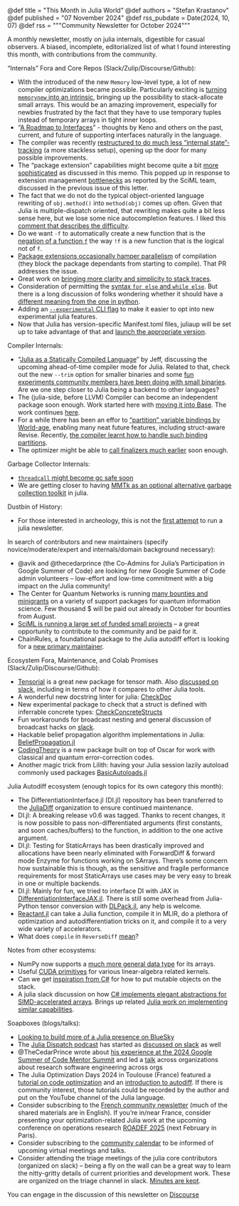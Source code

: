@def title = "This Month in Julia World"
@def authors = "Stefan Krastanov"
@def published = "07 November 2024"
@def rss_pubdate = Date(2024, 10, 07)
@def rss = """Community Newsletter for October 2024"""

A monthly newsletter, mostly on julia internals, digestible for casual observers. A biased, incomplete, editorialized list of what I found interesting this month, with contributions from the community.

“Internals” Fora and Core Repos (Slack/Zulip/Discourse/Github):

* With the introduced of the new `Memory` low-level type, a lot of new compiler optimizations became possible. Particularly exciting is [turning `memorynew` into an intrinsic](https://github.com/JuliaLang/julia/pull/55913), bringing up the possibility to stack-allocate small arrays. This would be an amazing improvement, especially for newbies frustrated by the fact that they have to use temporary tuples instead of temporary arrays in tight inner loops.
* “[A Roadmap to Interfaces](https://hackmd.io/BbEw0_B4Q8uDSS34LOvpCw)” - thoughts by Keno and others on the past, current, and future of supporting interfaces naturally in the language.
* The compiler was recently [restructured to do much less “internal state”-tracking](https://github.com/JuliaLang/julia/pull/55575) (a more stackless setup), opening up the door for many possible improvements.
* The “package extension” capabilities might become quite a bit [more sophisticated](https://hackmd.io/@KristofferC/ryyTJl_R0) as discussed in this memo. This popped up in response to extension management [bottlenecks](https://github.com/JuliaLang/julia/issues/55516) as reported by the SciML team, discussed in the previous issue of this letter.
* The fact that we do not do the typical object-oriented language rewriting of `obj.method()` into `method(obj)` comes up often. Given that Julia is multiple-dispatch oriented, that rewriting makes quite a bit less sense here, but we lose some nice autocompletion features. I liked this [comment that describes the difficulty](https://discourse.julialang.org/t/oop-like-dot-notation-in-julia/120971/26).
* Do we want `-f` to automatically create a new function that is the [negation of a function `f`](https://github.com/JuliaLang/julia/pull/55920) the way `!f` is a new function that is the logical not of `f`.
* [Package extensions occasionally hamper parallelism](https://github.com/JuliaLang/julia/pull/55910) of compilation (they block the package dependants from starting to compile). That PR addresses the issue.
* Great work on [bringing more clarity and simplicity to stack traces](https://github.com/JuliaLang/julia/pull/55841).
* Consideration of permitting the [syntax `for else` and `while else`](https://github.com/JuliaLang/julia/pull/56153). But there is a long discussion of folks wondering whether it should have a [different meaning from the one in python](https://github.com/JuliaLang/julia/issues/1289).
* Adding an [`--experimental` CLI flag](https://github.com/JuliaLang/julia/pull/56045) to make it easier to opt into new experimental julia features.
* Now that Julia has version-specific Manifest.toml files, juliaup will be set up to take advantage of that and [launch the appropriate version](https://github.com/JuliaLang/juliaup/pull/1059).

Compiler Internals:

* “[Julia as a Statically Compiled Language](https://www.youtube.com/watch?v=hUxnLunOU4w)” by Jeff, discussing the upcoming ahead-of-time compiler mode for Julia. Related to that, check out the new `--trim` option for smaller binaries and some [fun experiments community members have been doing with small binaries](https://discourse.julialang.org/t/pushing-the-limits-of-small-binary-creation/120989). Are we one step closer to Julia being a backend to other languages?
* The (julia-side, before LLVM) Compiler can become an independent package soon enough. Work started here with [moving it into Base](https://github.com/JuliaLang/julia/pull/56128). The work continues [here](https://github.com/JuliaLang/julia/pull/56409).
* For a while there has been an effor to [“partition” variable bindings by World-age](https://github.com/JuliaLang/julia/pull/54654), enabling many neat future features, including struct-aware Revise. Recently, [the compiler learnt how to handle such binding partitions](https://github.com/JuliaLang/julia/pull/56299).
* The optimizer might be able to [call finalizers much earlier](https://github.com/JuliaLang/julia/pull/55990) soon enough.

Garbage Collector Internals:

* [`threadcall` might become gc safe soon](https://github.com/JuliaLang/julia/pull/55956)
* We are getting closer to having [MMTk as an optional alternative garbage collection toolkit](https://github.com/JuliaLang/julia/pull/56288) in julia.

Dustbin of History:

* For those interested in archeology, this is not the [first attempt](http://thisweekinjulia.github.io/) to run a julia newsletter.

In search of contributors and new maintainers (specify novice/moderate/expert and internals/domain background necessary):

* @avik and @thecedarprince (the Co-Admins for Julia’s Participation in Google Summer of Code) are looking for new Google Summer of Code admin volunteers – low-effort and low-time commitment with a big impact on the Julia community!
* The Center for Quantum Networks is running [many bounties and minigrants](https://github.com/QuantumSavory/.github/blob/main/BUG_BOUNTIES.md) on a variety of support packages for quantum information science. Few thousand $ will be paid out already in October for bounties from August.
* [SciML is running a large set of funded small projects](https://sciml.ai/small_grants/) – a great opportunity to contribute to the community and be paid for it.
* ChainRules, a foundational package to the Julia autodiff effort is looking for a [new primary maintainer](https://discourse.julialang.org/t/chainrules-project-looking-for-a-new-primary-maintainer/115636).

Ecosystem Fora, Maintenance, and Colab Promises (Slack/Zulip/Discourse/Github):

* [Tensorial](https://discourse.julialang.org/t/ann-tensorial-jl-statically-sized-tensors-and-related-operations-for-julia/121588) is a great new package for tensor math. Also [discussed on slack](https://julialang.slack.com/archives/C6FGJ8REC/p1729174454227819), including in terms of how it compares to other Julia tools.
* A wonderful new docstring linter for julia: [CheckDoc](https://github.com/tecosaur/CheckDoc.jl)
* New experimental package to check that a struct is defined with inferrable concrete types: [CheckConcreteStructs](https://github.com/gdalle/CheckConcreteStructs.jl)
* Fun workarounds for broadcast nesting and general discussion of broadcast hacks on [slack](https://julialang.slack.com/archives/C67TK21LJ/p1730789206177099).
* Hackable belief propagation algorithm implementations in Julia: [BeliefPropagation.jl](https://github.com/stecrotti/BeliefPropagation.jl)
* [CodingTheory](https://github.com/esabo/CodingTheory) is a new package built on top of Oscar for work with classical and quantum error-correction codes.
* Another magic trick from Lilith: having your Julia session lazily autoload commonly used packages [BasicAutoloads.jl](https://github.com/LilithHafner/BasicAutoloads.jl)

Julia Autodiff ecosystem (enough topics for its own category this month):

* The DifferentiationInterface.jl (DI.jl) repository has been transferred to the [JuliaDiff](https://github.com/JuliaDiff/DifferentiationInterface.jl) organization to ensure continued maintenance.
* DI.jl: A breaking release v0.6 was tagged. Thanks to recent changes, it is now possible to pass non-differentiated arguments (first constants, and soon caches/buffers) to the function, in addition to the one active argument.
* DI.jl: Testing for StaticArrays has been drastically improved and allocations have been nearly eliminated with ForwardDiff & forward mode Enzyme for functions working on SArrays. There’s some concern how sustainable this is though, as the sensitive and fragile performance requirements for most StaticArrays use cases may be very easy to break in one or multiple backends.
* DI.jl: Mainly for fun, we tried to interface DI with JAX in [DifferentiationInterfaceJAX.jl](https://github.com/gdalle/DifferentiationInterfaceJAX.jl). There is still some overhead from Julia-Python tensor conversion with [DLPack.jl](https://github.com/pabloferz/DLPack.jl), any help is welcome.
* [Reactant.jl](https://github.com/EnzymeAD/Reactant.jl) can take a Julia function, compile it in MLIR, do a plethora of optimization and autodifferentiation tricks on it, and compile it to a very wide variety of accelerators.
* What does `compile` in `ReverseDiff` [mean](https://github.com/SciML/ADTypes.jl/issues/91)?

Notes from other ecosystems:

* NumPy now supports a [much more general data type](https://quansight.com/post/my-numpy-year-creating-a-dtype-for-the-next-generation-of-scientific-computing/) for its arrays.
* Useful [CUDA primitives](https://github.com/HazyResearch/ThunderKittens) for various linear-algebra related kernels.
* Can we get [inspiration from C#](https://em-tg.github.io/csborrow/) for how to put mutable objects on the stack.
* A julia slack discussion on how [C# implements elegant abstractions for SIMD-accelerated arrays](https://julialang.slack.com/archives/C688QKS7Q/p1728398666009809). Brings up related [Julia work on implementing similar capabilities](https://github.com/JuliaLang/julia/pull/55118).

Soapboxes (blogs/talks):

* [Looking to build more of a Julia presence on BlueSky](https://bsky.app/profile/thecedarprince.bsky.social/post/3l7lmnjewv52e)
* The [Julia Dispatch podcast](https://www.youtube.com/@JuliaDispatch) has started as [discussed on slack](https://julialang.slack.com/archives/C67910KEH/p1729107731948489) as well
* @TheCedarPrince wrote about [his experience at the 2024 Google Summer of Code Mentor Summit](https://discourse.julialang.org/t/perspectives-from-2024-gsoc-mentor-summit/121488) and led a [talk](https://docs.google.com/document/d/1fmKEmA8iKCO4QuSWto8rHiCKCuNm7nLUIxW2jPWINws/edit?tab=t.0) across organizations about research software engineering across orgs
* The Julia Optimization Days 2024 in Toulouse (France) featured a [tutorial on code optimization](https://gdalle.github.io/JuliaOptimizationDays2024-FastJulia/) and an [introduction to autodiff](https://gdalle.github.io/JuliaOptimizationDays2024-AutoDiff/). If there is community interest, those tutorials could be recorded by the author and put on the YouTube channel of the Julia language.
* Consider subscribing to the [French community newsletter](https://pnavaro.github.io/NouvellesJulia/) (much of the shared materials are in English). If you’re in/near France, consider presenting your optimization-related Julia work at the upcoming conference on operations research [ROADEF 2025](https://roadef2025.org/) (next February in Paris).
* Consider subscribing to the [community calendar](https://julialang.org/community/#events) to be informed of upcoming virtual meetings and talks.
* Consider attending the triage meetings of the julia core contributors (organized on slack) – being a fly on the wall can be a great way to learn the nitty-gritty details of current priorities and development work. These are organized on the triage channel in slack. [Minutes are kept](https://hackmd.io/@LilithHafner/HJaw__uMp).

You can engage in the discussion of this newsletter on [Discourse](https://discourse.julialang.org/c/community/news/66)
